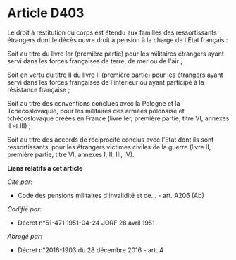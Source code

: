 # Article D403

Le droit à restitution du corps est étendu aux familles des ressortissants étrangers dont le décès ouvre droit à pension à la
charge de l'Etat français :

Soit au titre du livre Ier (première partie) pour les militaires étrangers ayant servi dans les forces françaises de terre,
de mer ou de l'air ;

Soit en vertu du titre II du livre II (première partie) pour les étrangers ayant servi dans les forces françaises de
l'intérieur ou ayant participé à la résistance française ;

Soit au titre des conventions conclues avec la Pologne et la Tchécoslovaquie, pour les militaires des armées polonaise et
tchécoslovaque créées en France (livre Ier, première partie, titre VI, annexes II et III) ;

Soit au titre des accords de réciprocité conclus avec l'Etat dont ils sont ressortissants, pour les étrangers victimes
civiles de la guerre (livre II, première partie, titre VI, annexes I, II, III, IV).

**Liens relatifs à cet article**

_Cité par_:

  - Code des pensions militaires d'invalidité et de... - art. A206 (Ab)

_Codifié par_:

  - Décret n°51-471 1951-04-24 JORF 28 avril 1951

_Abrogé par_:

  - Décret n°2016-1903 du 28 décembre 2016 - art. 4
